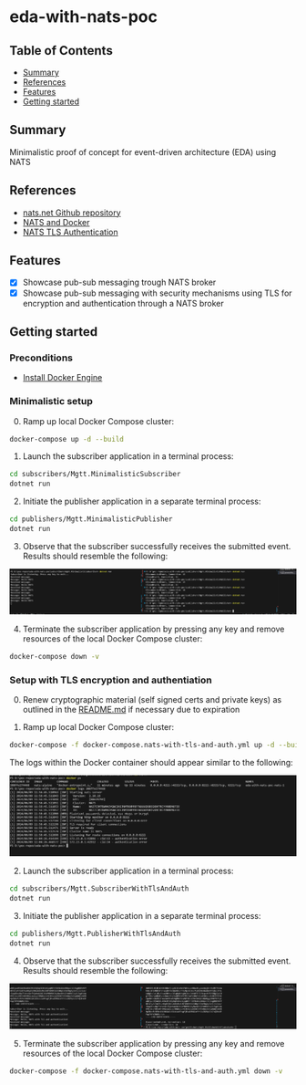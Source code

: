 # eda-with-nats-poc

## Table of Contents

+ [Summary](#summary)
+ [References](#references)
+ [Features](#features)
+ [Getting started](#getting-started)

## Summary

Minimalistic proof of concept for event-driven architecture (EDA) using NATS

## References

- [nats.net Github repository](https://github.com/nats-io/nats.net)
- [NATS and Docker](https://docs.nats.io/running-a-nats-service/nats_docker)
- [NATS TLS Authentication](https://docs.nats.io/running-a-nats-service/configuration/securing_nats/auth_intro/tls_mutual_auth)

## Features

- [x] Showcase pub-sub messaging trough NATS broker
- [x] Showcase pub-sub messaging with security mechanisms using TLS for encryption and authentication through a NATS broker

## Getting started

### Preconditions

- [Install Docker Engine](https://docs.docker.com/engine/install/)

### Minimalistic setup

0. Ramp up local Docker Compose cluster:

```sh
docker-compose up -d --build
```

1. Launch the subscriber application in a terminal process:

```sh
cd subscribers/Mgtt.MinimalisticSubscriber
dotnet run
```

2. Initiate the publisher application in a separate terminal process:

```sh
cd publishers/Mgtt.MinimalisticPublisher
dotnet run
```

3. Observe that the subscriber successfully receives the submitted event. Results should resemble the following:

![pub-sub-messaging-with-nats-example](./images/pub-sub-messaging-with-nats-example.PNG)

4. Terminate the subscriber application by pressing any key and remove resources of the local Docker Compose cluster:

```sh
docker-compose down -v
```

### Setup with TLS encryption and authentiation

0. Renew cryptographic material (self signed certs and private keys) as outlined in the [README.md](./certs/README.md) if necessary due to expiration

1. Ramp up local Docker Compose cluster:

```sh
docker-compose -f docker-compose.nats-with-tls-and-auth.yml up -d --build
```

The logs within the Docker container should appear similar to the following:

![nats-tls-with-auth-docker-logs](./images/nats-tls-with-auth-docker-logs.PNG)

2. Launch the subscriber application in a terminal process:

```sh
cd subscribers/Mgtt.SubscriberWithTlsAndAuth
dotnet run
```

3. Initiate the publisher application in a separate terminal process:

```sh
cd publishers/Mgtt.PublisherWithTlsAndAuth
dotnet run
```

4. Observe that the subscriber successfully receives the submitted event. Results should resemble the following:

![pub-sub-messaging-with-nats-tls-and-auth-example](./images/pub-sub-messaging-with-nats-tls-and-auth-example.PNG)

5. Terminate the subscriber application by pressing any key and remove resources of the local Docker Compose cluster:

```sh
docker-compose -f docker-compose.nats-with-tls-and-auth.yml down -v
```